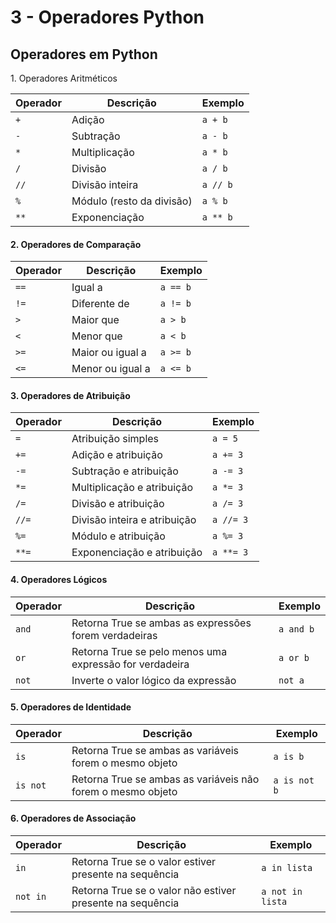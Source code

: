 # 3 - Operadores Python

## Operadores em Python

1\. Operadores Aritméticos

| Operador | Descrição                 | Exemplo  |
| -------- | ------------------------- | -------- |
| `+`      | Adição                    | `a + b`  |
| `-`      | Subtração                 | `a - b`  |
| `*`      | Multiplicação             | `a * b`  |
| `/`      | Divisão                   | `a / b`  |
| `//`     | Divisão inteira           | `a // b` |
| `%`      | Módulo (resto da divisão) | `a % b`  |
| `**`     | Exponenciação             | `a ** b` |

#### 2. Operadores de Comparação

| Operador | Descrição        | Exemplo  |
| -------- | ---------------- | -------- |
| `==`     | Igual a          | `a == b` |
| `!=`     | Diferente de     | `a != b` |
| `>`      | Maior que        | `a > b`  |
| `<`      | Menor que        | `a < b`  |
| `>=`     | Maior ou igual a | `a >= b` |
| `<=`     | Menor ou igual a | `a <= b` |

#### 3. Operadores de Atribuição

| Operador | Descrição                    | Exemplo   |
| -------- | ---------------------------- | --------- |
| `=`      | Atribuição simples           | `a = 5`   |
| `+=`     | Adição e atribuição          | `a += 3`  |
| `-=`     | Subtração e atribuição       | `a -= 3`  |
| `*=`     | Multiplicação e atribuição   | `a *= 3`  |
| `/=`     | Divisão e atribuição         | `a /= 3`  |
| `//=`    | Divisão inteira e atribuição | `a //= 3` |
| `%=`     | Módulo e atribuição          | `a %= 3`  |
| `**=`    | Exponenciação e atribuição   | `a **= 3` |

#### 4. Operadores Lógicos

| Operador | Descrição                                               | Exemplo   |
| -------- | ------------------------------------------------------- | --------- |
| `and`    | Retorna True se ambas as expressões forem verdadeiras   | `a and b` |
| `or`     | Retorna True se pelo menos uma expressão for verdadeira | `a or b`  |
| `not`    | Inverte o valor lógico da expressão                     | `not a`   |

#### 5. Operadores de Identidade

| Operador | Descrição                                                   | Exemplo      |
| -------- | ----------------------------------------------------------- | ------------ |
| `is`     | Retorna True se ambas as variáveis forem o mesmo objeto     | `a is b`     |
| `is not` | Retorna True se ambas as variáveis não forem o mesmo objeto | `a is not b` |

#### 6. Operadores de Associação

| Operador | Descrição                                                 | Exemplo          |
| -------- | --------------------------------------------------------- | ---------------- |
| `in`     | Retorna True se o valor estiver presente na sequência     | `a in lista`     |
| `not in` | Retorna True se o valor não estiver presente na sequência | `a not in lista` |
